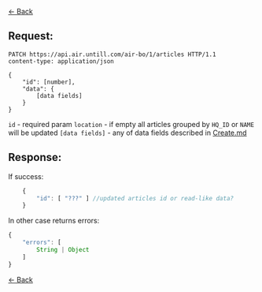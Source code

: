 [← Back](README.md)

## Request: 

```http
PATCH https://api.air.untill.com/air-bo/1/articles HTTP/1.1
content-type: application/json

{
    "id": [number],
    "data": {
        [data fields]
    }
}
```

`id` - required param
`location` - if empty all articles grouped by `HQ_ID` or `NAME` will be updated
`[data fields]` - any of data fields described in [Create.md](Create.md)

## Response: 

If success:

```javascript 
    {
        "id": [ "???" ] //updated articles id or read-like data?
    }
```

In other case returns errors:

```javascript
{
    "errors": [
        String | Object
    ]
}
```

[← Back](README.md)
